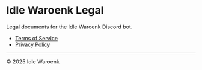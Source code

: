 # Idle Waroenk Legal

Legal documents for the Idle Waroenk Discord bot.

- [Terms of Service](TERMS.md)  
- [Privacy Policy](PRIVACY.md)  

---

© 2025 Idle Waroenk
